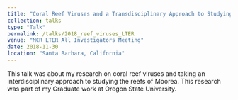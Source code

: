 ```yaml
---
title: "Coral Reef Viruses and a Transdisciplinary Approach to Studying Mo'orea."
collection: talks
type: "Talk"
permalink: /talks/2018_reef_viruses_LTER
venue: "MCR LTER All Investigators Meeting"
date: 2018-11-30
location: "Santa Barbara, California"
---
```


This talk was about my research on coral reef viruses and taking an interdisciplinary approach to studying the reefs of Moorea. This research was part of my Graduate work at Oregon State University. 
